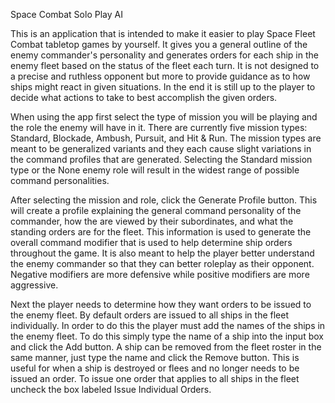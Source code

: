 Space Combat Solo Play AI


This is an application that is intended to make it easier to play Space Fleet Combat tabletop games by yourself. It gives you a general outline of the enemy commander's personality and generates orders for each ship in the enemy fleet based on the status of the fleet each turn. It is not designed to a precise and ruthless opponent but more to provide guidance as to how ships might react in given situations. In the end it is still up to the player to decide what actions to take to best accomplish the given orders.

When using the app first select the type of mission you will be playing and the role the enemy will have in it. There are currently five mission types: Standard, Blockade, Ambush, Pursuit, and Hit & Run. The mission types are meant to be generalized variants and they each cause slight variations in the command profiles that are generated. Selecting the Standard mission type or the None enemy role will result in the widest range of possible command personalities.

After selecting the mission and role, click the Generate Profile button. This will create a profile explaining the general command personality of the commander, how the are viewed by their subordinates, and what the standing orders are for the fleet. This information is used to generate the overall command modifier that is used to help determine ship orders throughout the game. It is also meant to help the player better understand the enemy commander so that they can better roleplay as their opponent. Negative modifiers are more defensive while positive modifiers are more aggressive.

Next the player needs to determine how they want orders to be issued to the enemy fleet. By default orders are issued to all ships in the fleet individually. In order to do this the player must add the names of the ships in the enemy fleet. To do this simply type the name of a ship into the input box and click the Add button. A ship can be removed from the fleet roster in the same manner, just type the name and click the Remove button. This is useful for when a ship is destroyed or flees and no longer needs to be issued an order. To issue one order that applies to all ships in the fleet uncheck the box labeled Issue Individual Orders. 
